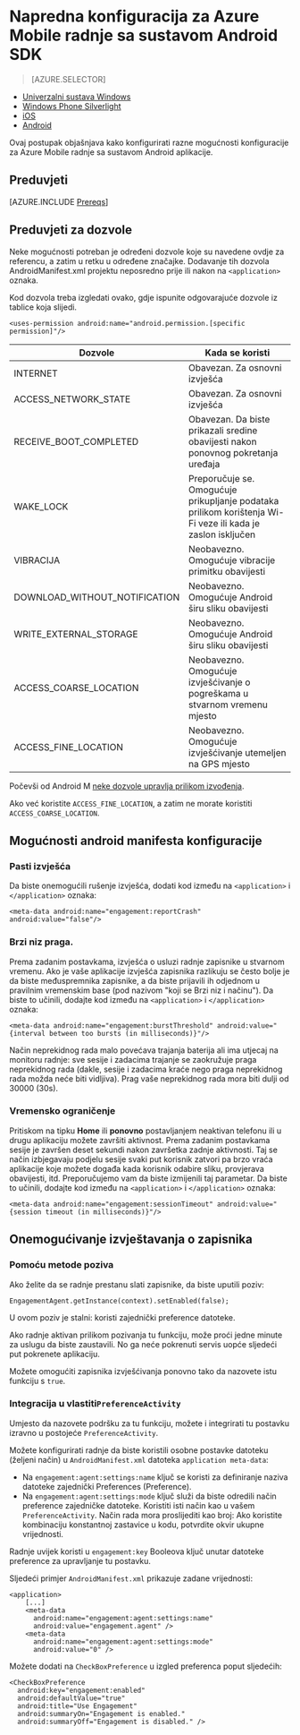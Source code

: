 <properties
    pageTitle="Napredna konfiguracija za Azure Mobile radnje sa sustavom Android SDK"
    description="U članku se opisuje Napredna konfiguracija mogućnosti uključujući Android manifesta s Azure Mobile radnje sa sustavom Android SDK"
    services="mobile-engagement"
    documentationCenter="mobile"
    authors="piyushjo"
    manager="erikre"
    editor="" />

<tags
    ms.service="mobile-engagement"
    ms.workload="mobile"
    ms.tgt_pltfrm="mobile-android"
    ms.devlang="Java"
    ms.topic="article"
    ms.date="10/04/2016"
    ms.author="piyushjo;ricksal" />

# <a name="advanced-configuration-for-azure-mobile-engagement-android-sdk"></a>Napredna konfiguracija za Azure Mobile radnje sa sustavom Android SDK

> [AZURE.SELECTOR]
- [Univerzalni sustava Windows](mobile-engagement-windows-store-advanced-configuration.md)
- [Windows Phone Silverlight](mobile-engagement-windows-phone-integrate-engagement.md)
- [iOS](mobile-engagement-ios-integrate-engagement.md)
- [Android](mobile-engagement-android-advanced-configuration.md)

Ovaj postupak objašnjava kako konfigurirati razne mogućnosti konfiguracije za Azure Mobile radnje sa sustavom Android aplikacije.

## <a name="prerequisites"></a>Preduvjeti

[AZURE.INCLUDE [Prereqs](../../includes/mobile-engagement-android-prereqs.md)]

## <a name="permission-requirements"></a>Preduvjeti za dozvole
Neke mogućnosti potreban je određeni dozvole koje su navedene ovdje za referencu, a zatim u retku u određene značajke. Dodavanje tih dozvola AndroidManifest.xml projektu neposredno prije ili nakon na `<application>` oznaka.

Kod dozvola treba izgledati ovako, gdje ispunite odgovarajuće dozvole iz tablice koja slijedi.

    <uses-permission android:name="android.permission.[specific permission]"/>


| Dozvole | Kada se koristi |
| ---------- | --------- |
| INTERNET | Obavezan. Za osnovni izvješća |
| ACCESS_NETWORK_STATE | Obavezan. Za osnovni izvješća |
| RECEIVE_BOOT_COMPLETED | Obavezan. Da biste prikazali sredine obavijesti nakon ponovnog pokretanja uređaja |
| WAKE_LOCK | Preporučuje se. Omogućuje prikupljanje podataka prilikom korištenja Wi-Fi veze ili kada je zaslon isključen |
| VIBRACIJA | Neobavezno. Omogućuje vibracije primitku obavijesti |
| DOWNLOAD_WITHOUT_NOTIFICATION | Neobavezno. Omogućuje Android širu sliku obavijesti |
| WRITE_EXTERNAL_STORAGE | Neobavezno. Omogućuje Android širu sliku obavijesti |
| ACCESS_COARSE_LOCATION | Neobavezno. Omogućuje izvješćivanje o pogreškama u stvarnom vremenu mjesto |
| ACCESS_FINE_LOCATION | Neobavezno. Omogućuje izvješćivanje utemeljen na GPS mjesto |

Počevši od Android M [neke dozvole upravlja prilikom izvođenja](mobile-engagement-android-location-reporting.md#Android-M-Permissions).

Ako već koristite ``ACCESS_FINE_LOCATION``, a zatim ne morate koristiti ``ACCESS_COARSE_LOCATION``.

## <a name="android-manifest-configuration-options"></a>Mogućnosti android manifesta konfiguracije

### <a name="crash-report"></a>Pasti izvješća

Da biste onemogućili rušenje izvješća, dodati kod između na `<application>` i `</application>` oznaka:

    <meta-data android:name="engagement:reportCrash" android:value="false"/>

### <a name="burst-threshold"></a>Brzi niz praga.

Prema zadanim postavkama, izvješća o usluzi radnje zapisnike u stvarnom vremenu. Ako je vaše aplikacije izvješća zapisnika razlikuju se često bolje je da biste međuspremnika zapisnike, a da biste prijavili ih odjednom u pravilnim vremenskim base (pod nazivom "koji se Brzi niz i načinu"). Da biste to učinili, dodajte kod između na `<application>` i `</application>` oznaka:

    <meta-data android:name="engagement:burstThreshold" android:value="{interval between too bursts (in milliseconds)}"/>

Način neprekidnog rada malo povećava trajanja baterija ali ima utjecaj na monitoru radnje: sve sesije i zadacima trajanje se zaokružuje praga neprekidnog rada (dakle, sesije i zadacima kraće nego praga neprekidnog rada možda neće biti vidljiva). Prag vaše neprekidnog rada mora biti dulji od 30000 (30s).

### <a name="session-timeout"></a>Vremensko ograničenje

 Pritiskom na tipku **Home** ili **ponovno** postavljanjem neaktivan telefonu ili u drugu aplikaciju možete završiti aktivnost. Prema zadanim postavkama sesije je završen deset sekundi nakon završetka zadnje aktivnosti. Taj se način izbjegavaju podjelu sesije svaki put korisnik zatvori pa brzo vraća aplikacije koje možete događa kada korisnik odabire sliku, provjerava obavijesti, itd. Preporučujemo vam da biste izmijenili taj parametar. Da biste to učinili, dodajte kod između na `<application>` i `</application>` oznaka:

    <meta-data android:name="engagement:sessionTimeout" android:value="{session timeout (in milliseconds)}"/>

## <a name="disable-log-reporting"></a>Onemogućivanje izvještavanja o zapisnika

### <a name="using-a-method-call"></a>Pomoću metode poziva

Ako želite da se radnje prestanu slati zapisnike, da biste uputili poziv:

    EngagementAgent.getInstance(context).setEnabled(false);

U ovom poziv je stalni: koristi zajednički preference datoteke.

Ako radnje aktivan prilikom pozivanja tu funkciju, može proći jedne minute za uslugu da biste zaustavili. No ga neće pokrenuti servis uopće sljedeći put pokrenete aplikaciju.

Možete omogućiti zapisnika izvješćivanja ponovno tako da nazovete istu funkciju s `true`.

### <a name="integration-in-your-own-preferenceactivity"></a>Integracija u vlastiti`PreferenceActivity`

Umjesto da nazovete podršku za tu funkciju, možete i integrirati tu postavku izravno u postojeće `PreferenceActivity`.

Možete konfigurirati radnje da biste koristili osobne postavke datoteku (željeni način) u `AndroidManifest.xml` datoteka `application meta-data`:

-   Na `engagement:agent:settings:name` ključ se koristi za definiranje naziva datoteke zajednički Preferences (Preference).
-   Na `engagement:agent:settings:mode` ključ služi da biste odredili način preference zajedničke datoteke. Koristiti isti način kao u vašem `PreferenceActivity`. Način rada mora proslijediti kao broj: Ako koristite kombinaciju konstantnoj zastavice u kodu, potvrdite okvir ukupne vrijednosti.

Radnje uvijek koristi u `engagement:key` Booleova ključ unutar datoteke preference za upravljanje tu postavku.

Sljedeći primjer `AndroidManifest.xml` prikazuje zadane vrijednosti:

    <application>
        [...]
        <meta-data
          android:name="engagement:agent:settings:name"
          android:value="engagement.agent" />
        <meta-data
          android:name="engagement:agent:settings:mode"
          android:value="0" />

Možete dodati na `CheckBoxPreference` u izgled preferenca poput sljedećih:

    <CheckBoxPreference
      android:key="engagement:enabled"
      android:defaultValue="true"
      android:title="Use Engagement"
      android:summaryOn="Engagement is enabled."
      android:summaryOff="Engagement is disabled." />
